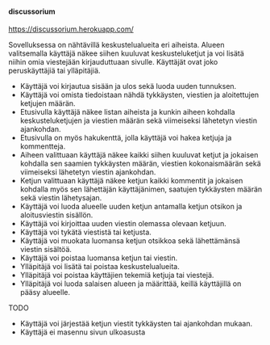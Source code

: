 #### discussorium
https://discussorium.herokuapp.com/

Sovelluksessa on nähtävillä keskustelualueita eri aiheista. Alueen valitsemalla käyttäjä näkee siihen kuuluvat keskusteluketjut ja voi lisätä niihin omia viestejään kirjauduttuaan sivulle. Käyttäjät ovat joko peruskäyttäjiä tai ylläpitäjiä.

* Käyttäjä voi kirjautua sisään ja ulos sekä luoda uuden tunnuksen.
* Käyttäjä voi omista tiedoistaan nähdä tykkäysten, viestien ja aloitettujen ketjujen määrän.
* Etusivulla käyttäjä näkee listan aiheista ja kunkin aiheen kohdalla keskusteluketjujen ja viestien määrän sekä viimeiseksi lähetetyn viestin ajankohdan.
* Etusivulla on myös hakukenttä, jolla käyttäjä voi hakea ketjuja ja kommentteja.
* Aiheen valittuaan käyttäjä näkee kaikki siihen kuuluvat ketjut ja jokaisen kohdalla sen saamien tykkäysten määrän, viestien kokonaismäärän sekä viimeiseksi lähetetyn viestin ajankohdan.
* Ketjun valittuaan käyttäjä näkee ketjun kaikki kommentit ja jokaisen kohdalla myös sen lähettäjän käyttäjänimen, saatujen tykkäysten määrän sekä viestin lähetysajan.
* Käyttäjä voi luoda alueelle uuden ketjun antamalla ketjun otsikon ja aloitusviestin sisällön.
* Käyttäjä voi kirjoittaa uuden viestin olemassa olevaan ketjuun.
* Käyttäjä voi tykätä viestistä tai ketjusta.
* Käyttäjä voi muokata luomansa ketjun otsikkoa sekä lähettämänsä viestin sisältöä.
* Käyttäjä voi poistaa luomansa ketjun tai viestin.
* Ylläpitäjä voi lisätä tai poistaa keskustelualueita.
* Ylläpitäjä voi poistaa käyttäjien tekemiä ketjuja tai viestejä.
* Ylläpitäjä voi luoda salaisen alueen ja määrittää, keillä käyttäjillä on pääsy alueelle.

TODO
* Käyttäjä voi järjestää ketjun viestit tykkäysten tai ajankohdan mukaan.
* Käyttäjä ei masennu sivun ulkoasusta

